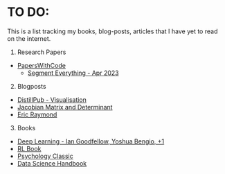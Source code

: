 # TO DO: 


This is a list tracking my books, blog-posts, articles that I have yet to read on the internet.

1. Research Papers
  + [PapersWithCode](https://www.paperswithcode.com)
    * [Segment Everything - Apr 2023](https://paperswithcode.com/paper/segment-everything-everywhere-all-at-once)
  
2. Blogposts  
  + [DistillPub - Visualisation](https://distill.pub/)
  + [Jacobian Matrix and Determinant](https://en.wikipedia.org/wiki/Jacobian_matrix_and_determinant)
  + [Eric Raymond](catb.org)
 3. Books
  + [Deep Learning - Ian Goodfellow, Yoshua Bengio, +1](https://www.deeplearningbook.org/)
  + [RL Book](http://incompleteideas.net/book/RLbook2020.pdf)
  + [Psychology Classic](http://psychclassics.yorku.ca/James/Principles/index.html)
  + [Data Science Handbook](https://jakevdp.github.io/PythonDataScienceHandbook/)
